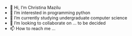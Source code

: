 - 👋 Hi, I’m Christina Mazilu
- 👀 I’m interested in programming python
- 🌱 I’m currently studying undergraduate computer science
- 💞️ I’m looking to collaborate on ... to be decided 
- 📫 How to reach me ...

<!---
ctmazilu/ctmazilu is a ✨ special ✨ repository because its `README.md` (this file) appears on your GitHub profile.
You can click the Preview link to take a look at your changes.
--->
